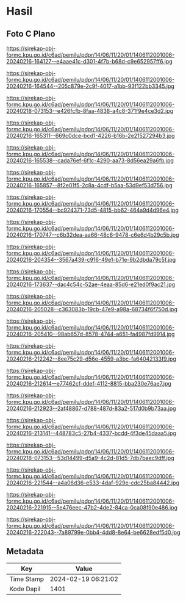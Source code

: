 # Hasil

## Foto C Plano

https://sirekap-obj-formc.kpu.go.id/c6ad/pemilu/pdpr/14/06/11/20/01/1406112001006-20240216-164127--e4aae41c-d301-4f7b-b68d-c9e652957ff6.jpg

https://sirekap-obj-formc.kpu.go.id/c6ad/pemilu/pdpr/14/06/11/20/01/1406112001006-20240216-164544--205c879e-2c9f-4017-a1bb-93f122bb3345.jpg

https://sirekap-obj-formc.kpu.go.id/c6ad/pemilu/pdpr/14/06/11/20/01/1406112001006-20240218-073153--e426fcfb-8faa-4838-a4c8-371f9e4ce3d2.jpg

https://sirekap-obj-formc.kpu.go.id/c6ad/pemilu/pdpr/14/06/11/20/01/1406112001006-20240216-165311--669c0dce-bcd1-4226-b16b-2e21527294b3.jpg

https://sirekap-obj-formc.kpu.go.id/c6ad/pemilu/pdpr/14/06/11/20/01/1406112001006-20240216-165538--cada76ef-6f1c-4290-aa73-8d56ea29a6fb.jpg

https://sirekap-obj-formc.kpu.go.id/c6ad/pemilu/pdpr/14/06/11/20/01/1406112001006-20240216-165857--8f2e01f5-2c8a-4cdf-b5aa-53d9ef53d756.jpg

https://sirekap-obj-formc.kpu.go.id/c6ad/pemilu/pdpr/14/06/11/20/01/1406112001006-20240216-170554--bc924371-73d5-4815-bb62-464a9d4d96e4.jpg

https://sirekap-obj-formc.kpu.go.id/c6ad/pemilu/pdpr/14/06/11/20/01/1406112001006-20240216-170747--c6b32dea-aa66-48c6-9478-c6e6d4b29c5b.jpg

https://sirekap-obj-formc.kpu.go.id/c6ad/pemilu/pdpr/14/06/11/20/01/1406112001006-20240216-204354--3567a439-c916-49e1-b71e-9b2dbda79c5f.jpg

https://sirekap-obj-formc.kpu.go.id/c6ad/pemilu/pdpr/14/06/11/20/01/1406112001006-20240216-173637--dac4c54c-52ae-4eaa-85d6-e21ed0f9ac21.jpg

https://sirekap-obj-formc.kpu.go.id/c6ad/pemilu/pdpr/14/06/11/20/01/1406112001006-20240216-205028--c363083b-19cb-47e9-a98a-68734f6f750d.jpg

https://sirekap-obj-formc.kpu.go.id/c6ad/pemilu/pdpr/14/06/11/20/01/1406112001006-20240216-205410--98ab657d-8578-4744-a651-fa4987fd9914.jpg

https://sirekap-obj-formc.kpu.go.id/c6ad/pemilu/pdpr/14/06/11/20/01/1406112001006-20240216-212242--8ee75c29-d56e-4559-a3bc-fa64042133f9.jpg

https://sirekap-obj-formc.kpu.go.id/c6ad/pemilu/pdpr/14/06/11/20/01/1406112001006-20240216-212614--e77462cf-ddef-4112-8815-bba230e76ae7.jpg

https://sirekap-obj-formc.kpu.go.id/c6ad/pemilu/pdpr/14/06/11/20/01/1406112001006-20240216-212923--2af48867-d788-487d-83a2-517d0b9b73aa.jpg

https://sirekap-obj-formc.kpu.go.id/c6ad/pemilu/pdpr/14/06/11/20/01/1406112001006-20240216-213141--448783c5-27b4-4337-bcdd-4f3de45daaa5.jpg

https://sirekap-obj-formc.kpu.go.id/c6ad/pemilu/pdpr/14/06/11/20/01/1406112001006-20240218-073153--53d14499-d5a9-4c2d-81d5-7db7baec9dff.jpg

https://sirekap-obj-formc.kpu.go.id/c6ad/pemilu/pdpr/14/06/11/20/01/1406112001006-20240216-221544--a4a06d36-e533-4daf-929e-cdc25ba84442.jpg

https://sirekap-obj-formc.kpu.go.id/c6ad/pemilu/pdpr/14/06/11/20/01/1406112001006-20240216-221915--5e476eec-47b2-4de2-84ca-0ca08f90e486.jpg

https://sirekap-obj-formc.kpu.go.id/c6ad/pemilu/pdpr/14/06/11/20/01/1406112001006-20240216-222043--7a89799e-0bb4-4dd8-8e64-be6628edf5d0.jpg


## Metadata

| Key        | Value               |
| ---------- | ------------------- |
| Time Stamp | 2024-02-19 06:21:02 |
| Kode Dapil | 1401                |




